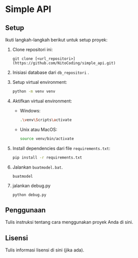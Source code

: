 # Simple API

## Setup

Ikuti langkah-langkah berikut untuk setup proyek:

1. Clone repositori ini:
    ```
    git clone [<url_repositori>](https://github.com/NitoCoding/simple_api.git)
    ```

2. Inisiasi database dari `db_repositori` .

3. Setup virtual environment:
    ```bash
    python -m venv venv
    ```

4. Aktifkan virtual environment:
    - Windows:
        ```bash
        .\venv\Scripts\activate
        ```
    - Unix atau MacOS:
        ```bash
        source venv/bin/activate
        ```

5. Install dependencies dari file `requirements.txt`:
    ```bash
    pip install -r requirements.txt
    ```

6. Jalankan `buatmodel.bat`.
    ```
    buatmodel
    ```

7. jalankan debug.py
    ```
    python debug.py
    ```

## Penggunaan

Tulis instruksi tentang cara menggunakan proyek Anda di sini.

## Lisensi

Tulis informasi lisensi di sini (jika ada).
